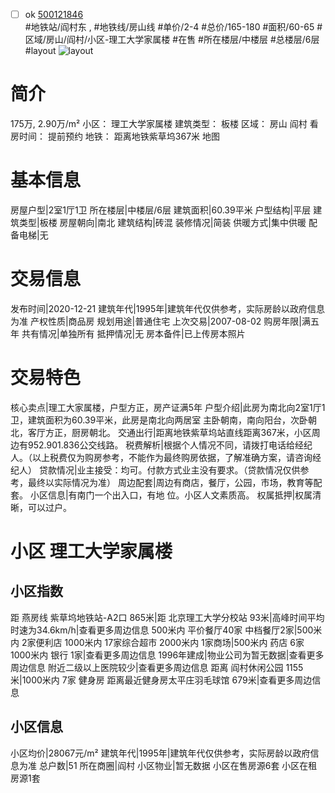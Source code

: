 - [ ] ok [500121846](https://bj.5i5j.com/ershoufang/500121846.html)  
 #地铁站/阎村东 ,  #地铁线/房山线
#单价/2-4 #总价/165-180 #面积/60-65   #区域/房山/阎村/小区-理工大学家属楼 #在售 #所在楼层/中楼层 #总楼层/6层 #layout 
![layout](http://image2.5i5j.com//group1/M00/8F/56/CgqJMV0N9uaAAw_JAAO4XDjaaNU408.jpg_P5.jpg) 
# 简介 
 175万,  2.90万/m² 
小区： 理工大学家属楼
建筑类型： 板楼
区域： 房山 阎村
看房时间： 提前预约
地铁： 距离地铁紫草坞367米 地图
# 基本信息 
 房屋户型|2室1厅1卫
所在楼层|中楼层/6层
建筑面积|60.39平米
户型结构|平层
建筑类型|板楼
房屋朝向|南北
建筑结构|砖混
装修情况|简装
供暖方式|集中供暖
配备电梯|无
# 交易信息 
 发布时间|2020-12-21
建筑年代|1995年|建筑年代仅供参考，实际房龄以政府信息为准
产权性质|商品房
规划用途|普通住宅
上次交易|2007-08-02
购房年限|满五年
共有情况|单独所有
抵押情况|无
房本备件|已上传房本照片
# 交易特色 
 核心卖点|理工大家属楼，户型方正，房产证满5年
户型介绍|此房为南北向2室1厅1卫，建筑面积为60.39平米，此房是南北向两居室 主卧朝南，南向阳台，次卧朝北，客厅方正，厨房朝北。
交通出行|距离地铁紫草坞站直线距离367米，小区周边有952.901.836公交线路。
税费解析|根据个人情况不同，请拨打电话给经纪人。（以上税费仅为购房参考，不能作为最终购房依据，了解准确方案，请咨询经纪人）
贷款情况|业主接受：均可。付款方式业主没有要求。（贷款情况仅供参考，最终以实际情况为准）
周边配套|周边有商店，餐厅，公园，市场，教育等配套。
小区信息|有南门一个出入口，有地  位。小区人文素质高。
权属抵押|权属清晰，可以过户。
# 小区 理工大学家属楼
## 小区指数 
 距 燕房线 紫草坞地铁站-A2口 865米|距 北京理工大学分校站 93米|高峰时间平均时速为34.6km/h|查看更多周边信息
500米内 平价餐厅40家
中档餐厅2家|500米内 2家便利店
1000米内 17家综合超市
2000米内 1家商场|500米内 药店 6家
1000米内 银行 1家|查看更多周边信息
1996年建成|物业公司为暂无数据|查看更多周边信息
附近二级以上医院较少|查看更多周边信息
距离 阎村休闲公园 1155米|1000米内 7家 健身房
距离最近健身房太平庄羽毛球馆 679米|查看更多周边信息
## 小区信息 
 小区均价|28067元/m²
建筑年代|1995年|建筑年代仅供参考，实际房龄以政府信息为准
总户数|51
所在商圈|阎村
小区物业|暂无数据
小区在售房源6套
小区在租房源1套
